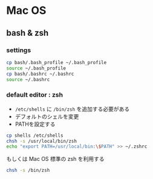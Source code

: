 # Mac OS

## bash & zsh

### settings

```sh
cp bash/.bash_profile ~/.bash_profile
source ~/.bash_profile
cp bash/.bashrc ~/.bashrc
source ~/.bashrc
```
### default editor : zsh

- `/etc/shells` に `/bin/zsh` を追加する必要がある
- デフォルトのシェルを変更
- PATHを設定する

```sh
cp shells /etc/shells
chsh -s /usr/local/bin/zsh
echo "export PATH=/usr/local/bin:\$PATH" >> ~/.zshrc
```

もしくは Mac OS 標準の zsh を利用する

```sh
chsh -s /bin/zsh
```
